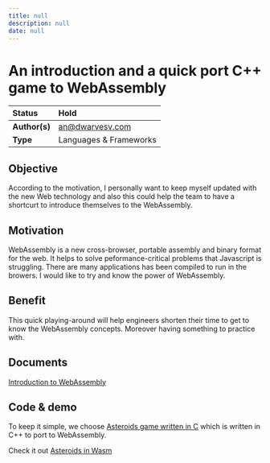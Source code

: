 ```yaml
---
title: null
description: null
date: null
---
```


# An introduction and a quick port C++ game to WebAssembly

| Status        | Hold                   |
| :------------ | :--------------------- |
| **Author(s)** | an@dwarvesv.com        |
| **Type**      | Languages & Frameworks |

## Objective

According to the motivation, I personally want to keep myself updated with the new Web technology and also this could help the team to have a shortcurt to introduce themselves to the WebAssembly.

## Motivation

WebAssembly is a new cross-browser, portable assembly and binary format for the web. It helps to solve peformance-critical problems that Javascript is struggling. There are many applications has been compiled to run in the browers. I would like to try and know the power of WebAssembly.

## Benefit

This quick playing-around will help engineers shorten their time to get to know the WebAssembly concepts. Moreover having something to practice with.

## Documents

[Introduction to WebAssembly](/wasm.md)

## Code & demo

To keep it simple, we choose [Asteroids game written in C](https://github.com/flightcrank/asteroids) which is written in C++ to port to WebAssembly.

Check it out [Asteroids in Wasm](/wasm-asteroids)
